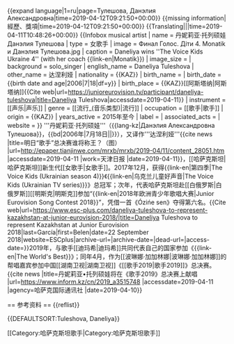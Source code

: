 {{expand language|1=ru|page=Тулешова, Данэлия Александровна|time=2019-04-12T09:21:50+00:00}}
{{missing information|經歷、獎項|time=2019-04-12T09:21:50+00:00}}
{{Translating|||time=2019-04-11T10:48:26+00:00}}
{{Infobox musical artist  <!-- See Wikipedia:WikiProject Musicians -->
| name             = 丹妮莉亚·托列硕娃<br>Данэлия Тулешова
| type             = 女歌手
| image            = Финал Голос. Дiти 4. Monatik и Данэлия Тулешова.jpg
| caption          = Daneliya wins ''The Voice Kids Ukraine 4'' (with her coach {{link-en|Monatik}})
| image_size       = 
| background       = solo_singer
| english_name     = Daneliya Tuleshova
| other_name       = 达涅利娅
| nationality      = {{KAZ}}
| birth_name       = 
| birth_date       = {{birth date and age|2006|7|18|df=y}}
| birth_place      = {{KAZ}}[[阿斯塔纳|阿斯塔纳]]<ref>{{Cite web|url=https://junioreurovision.tv/participant/daneliya-tuleshova|title=Daneliya Tuleshova|accessdate=2019-04-11}}</ref>
| instrument       = [[声乐|声乐]]
| genre            = [[流行_(音乐类型)|流行]]
| occupation       = [[歌手|歌手]]
| origin           = {{KAZ}}
| years_active     = 2015年至今
| label            = 
| associated_acts  = 
| website          = 
}}
'''丹妮莉亚·托列硕娃'''（{{lang-kz|Данэлия Александровна Тулешова}}，{{bd|2006年|7月18日||}}），又译作'''达涅利娅'''<ref>{{cite news |title=明日“歌手”总决赛谁将称王？（图） |url=http://epaper.tianjinwe.com/mrxb/mrxb/2019-04/11/content_28051.htm |accessdate=2019-04-11 |work=天津日报 |date=2019-04-11}}</ref>，[[哈萨克斯坦|哈萨克斯坦]]新生代[[女歌手|女歌手]]。2017年12月，获得{{link-en|第四季|The Voice Kids (Ukrainian season 4)}}《{{link-en|乌克兰儿童好声音|The Voice Kids (Ukrainian TV series)}}》总冠军；次年，代表哈萨克斯坦赴[[白俄罗斯|白俄罗斯]][[明斯克|明斯克]]参加“{{link-en|2018年欧洲青少年歌唱大赛|Junior Eurovision Song Contest 2018}}”，凭借一首《Ózińe sen》夺得第六名。<ref>{{Cite web|url=https://www.esc-plus.com/daneliya-tuleshova-to-represent-kazakhstan-at-junior-eurovision-2018/|title=Daneliya Tuleshova to represent Kazakhstan at Junior Eurovision 2018|last=García|first=Belen|date=22 September 2018|website=ESCplus|archive-url=|archive-date=|dead-url=|access-date=}}</ref>2019年，与歌手[[迪玛希|迪玛希]]共同代表自己的国家参加《{{link-en|The World's Best}}》；同年4月，作为[[波琳娜·加加林娜|波琳娜·加加林娜]]的帮唱嘉宾参加中国[[湖南卫视|湖南卫视]]《[[歌手2019|歌手2019]]》总决赛。<ref>{{cite news |title=丹妮莉亚•托列硕娃将在《歌手2019》总决赛上献唱 |url=https://www.inform.kz/cn/2019_a3515748 |accessdate=2019-04-11 |agency=哈萨克国际通讯社 |date=2019-04-10}}</ref>

== 参考资料 ==
{{reflist}}

{{DEFAULTSORT:Tuleshova, Daneliya}}

[[Category:哈萨克斯坦歌手|Category:哈萨克斯坦歌手]]